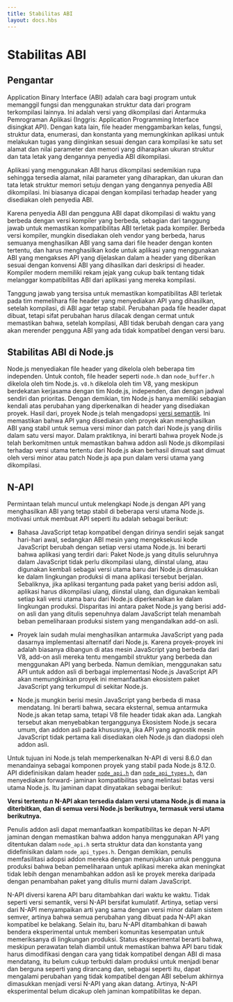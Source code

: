 ```yaml
---
title: Stabilitas ABI
layout: docs.hbs
---
```


# Stabilitas ABI

## Pengantar
Application Binary Interface (ABI) adalah cara bagi program untuk memanggil fungsi
dan menggunakan struktur data dari program terkompilasi lainnya. Ini adalah versi yang dikompilasi
dari Antarmuka Pemrograman Aplikasi (Inggris: Application Programming Interface disingkat API).
Dengan kata lain, file header menggambarkan kelas, fungsi, struktur data, enumerasi,
dan konstanta yang memungkinkan aplikasi untuk melakukan tugas yang diinginkan sesuai dengan cara
kompilasi ke satu set alamat dan nilai parameter dan memori yang diharapkan
ukuran struktur dan tata letak yang dengannya penyedia ABI dikompilasi.

Aplikasi yang menggunakan ABI harus dikompilasi sedemikian rupa sehingga tersedia
alamat, nilai parameter yang diharapkan, dan ukuran dan tata letak struktur memori
setuju dengan yang dengannya penyedia ABI dikompilasi. Ini biasanya
dicapai dengan kompilasi terhadap header yang disediakan oleh penyedia ABI.

Karena penyedia ABI dan pengguna ABI dapat dikompilasi di
waktu yang berbeda dengan versi kompiler yang berbeda, sebagian dari
tanggung jawab untuk memastikan kompatibilitas ABI terletak pada kompiler. Berbeda
versi kompiler, mungkin disediakan oleh vendor yang berbeda, harus semuanya
menghasilkan ABI yang sama dari file header dengan konten tertentu, dan harus menghasilkan
kode untuk aplikasi yang menggunakan ABI yang mengakses API yang dijelaskan dalam a
header yang diberikan sesuai dengan konvensi ABI yang dihasilkan dari
deskripsi di header. Kompiler modern memiliki rekam jejak yang cukup baik tentang
tidak melanggar kompatibilitas ABI dari aplikasi yang mereka kompilasi.

Tanggung jawab yang tersisa untuk memastikan kompatibilitas ABI terletak pada tim
memelihara file header yang menyediakan API yang dihasilkan, setelah
kompilasi, di ABI agar tetap stabil. Perubahan pada file header
dapat dibuat, tetapi sifat perubahan harus dilacak dengan cermat untuk memastikan
bahwa, setelah kompilasi, ABI tidak berubah dengan cara yang akan merender
pengguna ABI yang ada tidak kompatibel dengan versi baru.

## Stabilitas ABI di Node.js
Node.js menyediakan file header yang dikelola oleh beberapa tim independen. Untuk
contoh, file header seperti `node.h` dan `node_buffer.h` dikelola oleh
tim Node.js. `v8.h` dikelola oleh tim V8, yang meskipun berdekatan
kerjasama dengan tim Node.js, independen, dan dengan jadwal sendiri
dan prioritas. Dengan demikian, tim Node.js hanya memiliki sebagian kendali atas
perubahan yang diperkenalkan di header yang disediakan proyek. Hasil dari,
proyek Node.js telah mengadopsi [versi semantik](https://semver.org/).
Ini memastikan bahwa API yang disediakan oleh proyek akan menghasilkan ABI yang stabil
untuk semua versi minor dan patch dari Node.js yang dirilis dalam satu versi mayor.
Dalam praktiknya, ini berarti bahwa proyek Node.js telah berkomitmen untuk
memastikan bahwa addon asli Node.js dikompilasi terhadap versi utama tertentu dari
Node.js akan berhasil dimuat saat dimuat oleh versi minor atau patch Node.js apa pun
dalam versi utama yang dikompilasi.

## N-API
Permintaan telah muncul untuk melengkapi Node.js dengan API yang menghasilkan ABI yang
tetap stabil di beberapa versi utama Node.js. motivasi untuk
membuat API seperti itu adalah sebagai berikut:

* Bahasa JavaScript tetap kompatibel dengan dirinya sendiri sejak sangat
  hari-hari awal, sedangkan ABI mesin yang mengeksekusi kode JavaScript berubah
  dengan setiap versi utama Node.js. Ini berarti bahwa aplikasi yang terdiri dari:
  Paket Node.js yang ditulis seluruhnya dalam JavaScript tidak perlu dikompilasi ulang,
  diinstal ulang, atau digunakan kembali sebagai versi utama baru dari Node.js dimasukkan ke dalam
  lingkungan produksi di mana aplikasi tersebut berjalan. Sebaliknya, jika
  aplikasi tergantung pada paket yang berisi addon asli, aplikasi
  harus dikompilasi ulang, diinstal ulang, dan digunakan kembali setiap kali versi utama baru
  dari Node.js diperkenalkan ke dalam lingkungan produksi. Disparitas ini
  antara paket Node.js yang berisi add-on asli dan yang ditulis
  sepenuhnya dalam JavaScript telah menambah beban pemeliharaan produksi
  sistem yang mengandalkan add-on asli.

* Proyek lain sudah mulai menghasilkan antarmuka JavaScript yang
  pada dasarnya implementasi alternatif dari Node.js. Karena proyek-proyek ini adalah
  biasanya dibangun di atas mesin JavaScript yang berbeda dari V8, add-on asli mereka
  tentu mengambil struktur yang berbeda dan menggunakan API yang berbeda. Namun demikian,
  menggunakan satu API untuk addon asli di berbagai implementasi
  Node.js JavaScript API akan memungkinkan proyek ini memanfaatkan
  ekosistem paket JavaScript yang terkumpul di sekitar Node.js.

* Node.js mungkin berisi mesin JavaScript yang berbeda di masa mendatang. Ini berarti
  bahwa, secara eksternal, semua antarmuka Node.js akan tetap sama, tetapi V8
  file header tidak akan ada. Langkah tersebut akan menyebabkan terganggunya
  Ekosistem Node.js secara umum, dan addon asli pada khususnya, jika
  API yang agnostik mesin JavaScript tidak pertama kali disediakan oleh Node.js dan
  diadopsi oleh addon asli.

Untuk tujuan ini Node.js telah memperkenalkan N-API di versi 8.6.0 dan menandainya sebagai
komponen proyek yang stabil pada Node.js 8.12.0. API didefinisikan dalam
header [`node_api.h`][] dan [`node_api_types.h`][], dan menyediakan forward-
jaminan kompatibilitas yang melintasi batas versi utama Node.js. Itu
jaminan dapat dinyatakan sebagai berikut:

**Versi tertentu *n* N-API akan tersedia dalam versi utama
Node.js di mana ia diterbitkan, dan di semua versi Node.js berikutnya,
termasuk versi utama berikutnya.**

Penulis addon asli dapat memanfaatkan kompatibilitas ke depan N-API
jaminan dengan memastikan bahwa addon hanya menggunakan API yang ditentukan dalam
`node_api.h` serta struktur data dan konstanta yang didefinisikan dalam `node_api_types.h`.
Dengan demikian, penulis memfasilitasi adopsi addon mereka dengan menunjukkan untuk
pengguna produksi bahwa beban pemeliharaan untuk aplikasi mereka akan meningkat
tidak lebih dengan menambahkan addon asli ke proyek mereka daripada dengan
penambahan paket yang ditulis murni dalam JavaScript.

N-API diversi karena API baru ditambahkan dari waktu ke waktu. Tidak seperti
versi semantik, versi N-API bersifat kumulatif. Artinya, setiap versi dari
N-API menyampaikan arti yang sama dengan versi minor dalam sistem semver, artinya
bahwa semua perubahan yang dibuat pada N-API akan kompatibel ke belakang. Selain itu, baru
N-API ditambahkan di bawah bendera eksperimental untuk memberi komunitas kesempatan
untuk memeriksanya di lingkungan produksi. Status eksperimental berarti bahwa,
meskipun perawatan telah diambil untuk memastikan bahwa API baru tidak harus
dimodifikasi dengan cara yang tidak kompatibel dengan ABI di masa mendatang, itu belum
cukup terbukti dalam produksi untuk menjadi benar dan berguna seperti yang dirancang dan, sebagai
seperti itu, dapat mengalami perubahan yang tidak kompatibel dengan ABI sebelum akhirnya dimasukkan
menjadi versi N-API yang akan datang. Artinya, N-API eksperimental belum
dicakup oleh jaminan kompatibilitas ke depan.

[`node_api.h`]: https://github.com/nodejs/node/blob/main/src/node_api.h
[`node_api_types.h`]: https://github.com/nodejs/node/blob/main/src/node_api_types.h
